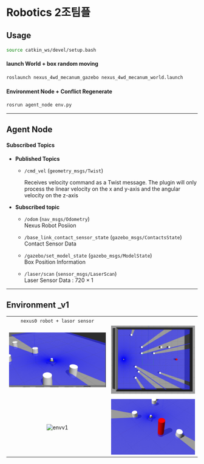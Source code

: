 # Robotics 2조팀플


## Usage


```bash
source catkin_ws/devel/setup.bash
```


#### launch World + box random moving
```bash
roslaunch nexus_4wd_mecanum_gazebo nexus_4wd_mecanum_world.launch
```


#### Environment Node + Conflict Regenerate
```bash
rosrun agent_node env.py
```










***
## Agent Node


#### Subscribed Topics


* **Published Topics**
    * `/cmd_vel` (`geometry_msgs/Twist`)

        Receives velocity command as a Twist message. The plugin will only process the linear velocity on the x and y-axis and the angular velocity on the z-axis

* **Subscribed topic**
    * `/odom` (`nav_msgs/Odometry`)   
        Nexus Robot Posiion
    
    *  `/base_link_contact_sensor_state` (`gazebo_msgs/ContactsState`)   
        Contact Sensor Data 
    
    *  `/gazebo/set_model_state` (`gazebo_msgs/ModelState`)   
        Box Position Information

    *  `/laser/scan` (`sensor_msgs/LaserScan`)   
        Laser Sensor Data : 720 × 1







***
## Environment _v1






|                                  |                                  |
| :------------------------------: | :------------------------------: |
|  `nexus0 robot + lasor sensor`   |                                  |
| ![robot](/imgs/robot.png)        | ![robot](/imgs/env_pic.png)      |
|                                  |                                  |
|  ![envv1](./imgs/env_v2.gif)     | ![robot](/imgs/robot_stic.png)   |